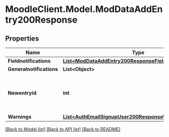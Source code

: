 # MoodleClient.Model.ModDataAddEntry200Response

## Properties

Name | Type | Description | Notes
------------ | ------------- | ------------- | -------------
**Fieldnotifications** | [**List&lt;ModDataAddEntry200ResponseFieldnotificationsInner&gt;**](ModDataAddEntry200ResponseFieldnotificationsInner.md) |  | 
**Generalnotifications** | **List&lt;Object&gt;** |  | 
**Newentryid** | **int** | True new created entry id. 0 if the entry was not created. | [default to null]
**Warnings** | [**List&lt;AuthEmailSignupUser200ResponseWarningsInner&gt;**](AuthEmailSignupUser200ResponseWarningsInner.md) |  | [optional] 

[[Back to Model list]](../README.md#documentation-for-models) [[Back to API list]](../README.md#documentation-for-api-endpoints) [[Back to README]](../README.md)

